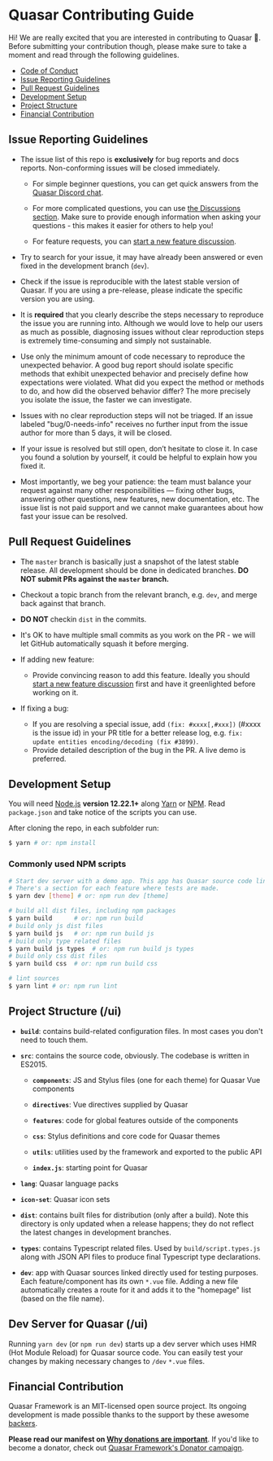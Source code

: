 # Quasar Contributing Guide

Hi! We are really excited that you are interested in contributing to Quasar 👏. Before submitting your contribution though, please make sure to take a moment and read through the following guidelines.

- [Code of Conduct](./.github/CODE_OF_CONDUCT.md)
- [Issue Reporting Guidelines](#issue-reporting-guidelines)
- [Pull Request Guidelines](#pull-request-guidelines)
- [Development Setup](#development-setup)
- [Project Structure](#project-structure)
- [Financial Contribution](#financial-contribution)

## Issue Reporting Guidelines

- The issue list of this repo is **exclusively** for bug reports and docs reports. Non-conforming issues will be closed immediately.

  - For simple beginner questions, you can get quick answers from the [Quasar Discord chat](https://chat.quasar.dev).

  - For more complicated questions, you can use [the Discussions section](https://forum.quasar.dev/). Make sure to provide enough information when asking your questions - this makes it easier for others to help you!

  - For feature requests, you can [start a new feature discussion](https://github.com/quasarframework/quasar/discussions/new?category=ideas-proposals).

- Try to search for your issue, it may have already been answered or even fixed in the development branch (`dev`).

- Check if the issue is reproducible with the latest stable version of Quasar. If you are using a pre-release, please indicate the specific version you are using.

- It is **required** that you clearly describe the steps necessary to reproduce the issue you are running into. Although we would love to help our users as much as possible, diagnosing issues without clear reproduction steps is extremely time-consuming and simply not sustainable.

- Use only the minimum amount of code necessary to reproduce the unexpected behavior. A good bug report should isolate specific methods that exhibit unexpected behavior and precisely define how expectations were violated. What did you expect the method or methods to do, and how did the observed behavior differ? The more precisely you isolate the issue, the faster we can investigate.

- Issues with no clear reproduction steps will not be triaged. If an issue labeled "bug/0-needs-info" receives no further input from the issue author for more than 5 days, it will be closed.

- If your issue is resolved but still open, don’t hesitate to close it. In case you found a solution by yourself, it could be helpful to explain how you fixed it.

- Most importantly, we beg your patience: the team must balance your request against many other responsibilities — fixing other bugs, answering other questions, new features, new documentation, etc. The issue list is not paid support and we cannot make guarantees about how fast your issue can be resolved.

## Pull Request Guidelines

- The `master` branch is basically just a snapshot of the latest stable release. All development should be done in dedicated branches. **DO NOT submit PRs against the `master` branch.**

- Checkout a topic branch from the relevant branch, e.g. `dev`, and merge back against that branch.

- **DO NOT** checkin `dist` in the commits.

- It's OK to have multiple small commits as you work on the PR - we will let GitHub automatically squash it before merging.

- If adding new feature:
  - Provide convincing reason to add this feature. Ideally you should [start a new feature discussion](https://github.com/quasarframework/quasar/discussions/new?category=ideas-proposals) first and have it greenlighted before working on it.

- If fixing a bug:
  - If you are resolving a special issue, add `(fix: #xxxx[,#xxx])` (#xxxx is the issue id) in your PR title for a better release log, e.g. `fix: update entities encoding/decoding (fix #3899)`.
  - Provide detailed description of the bug in the PR. A live demo is preferred.

## Development Setup

You will need [Node.js](http://nodejs.org) **version 12.22.1+** along [Yarn](https://yarnpkg.com/) or [NPM](https://docs.npmjs.com/getting-started/installing-node). Read `package.json` and take notice of the scripts you can use.

After cloning the repo, in each subfolder run:

``` bash
$ yarn # or: npm install
```

### Commonly used NPM scripts

``` bash
# Start dev server with a demo app. This app has Quasar source code linked directly so any change will trigger HMR (Hot Module Reload) on the dev server.
# There's a section for each feature where tests are made.
$ yarn dev [theme] # or: npm run dev [theme]

# build all dist files, including npm packages
$ yarn build      # or: npm run build
# build only js dist files
$ yarn build js   # or: npm run build js
# build only type related files
$ yarn build js types  # or: npm run build js types
# build only css dist files
$ yarn build css  # or: npm run build css

# lint sources
$ yarn lint # or: npm run lint
```

## Project Structure (/ui)

- **`build`**: contains build-related configuration files. In most cases you don't need to touch them.

- **`src`**: contains the source code, obviously. The codebase is written in ES2015.

  - **`components`**: JS and Stylus files (one for each theme) for Quasar Vue components

  - **`directives`**: Vue directives supplied by Quasar

  - **`features`**: code for global features outside of the components

  - **`css`**: Stylus definitions and core code for Quasar themes

  - **`utils`**: utilities used by the framework and exported to the public API

  - **`index.js`**: starting point for Quasar

- **`lang`**: Quasar language packs

- **`icon-set`**: Quasar icon sets

- **`dist`**: contains built files for distribution (only after a build). Note this directory is only updated when a release happens; they do not reflect the latest changes in development branches.

- **`types`**: contains Typescript related files. Used by `build/script.types.js` along with JSON API files to produce final Typescript type declarations.

- **`dev`**: app with Quasar sources linked directly used for testing purposes. Each feature/component has its own `*.vue` file. Adding a new file automatically creates a route for it and adds it to the "homepage" list (based on the file name).

## Dev Server for Quasar (/ui)
Running `yarn dev` (or `npm run dev`) starts up a dev server which uses HMR (Hot Module Reload) for Quasar source code. You can easily test your changes by making necessary changes to `/dev` `*.vue` files.

## Financial Contribution

Quasar Framework is an MIT-licensed open source project. Its ongoing development is made possible thanks to the support by these awesome [backers](../backers.md).

**Please read our manifest on [Why donations are important](https://quasar.dev/why-donate)**. If you'd like to become a donator, check out [Quasar Framework's Donator campaign](https://donate.quasar.dev).
